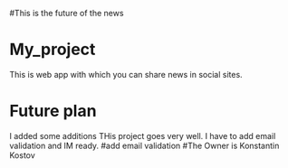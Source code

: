 #This is the future of the  news
# My_project
This is web app with which you can share news in social sites.
# Future plan

I added some additions
THis project goes very well. I have to add email validation and IM ready.
#add email validation
#The Owner is Konstantin Kostov
